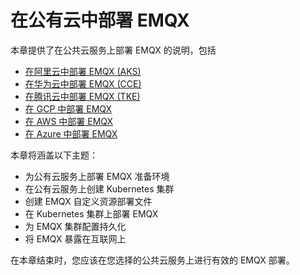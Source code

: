 # 在公有云中部署 EMQX

本章提供了在公共云服务上部署 EMQX 的说明，包括

- [在阿里云中部署 EMQX (AKS)](./on-alibaba-cloud.md)
- [在华为云中部署 EMQX (CCE)](./on-huawei-cloud.md)
- [在腾讯云中部署 EMQX (TKE)](./on-tencent-cloud.md)
- [在 GCP 中部署 EMQX](./on-gcp-gke.md)
- [在 AWS 中部署 EMQX](./on-aws-eks.md)
- [在 Azure 中部署 EMQX](./on-azure-aks.md)

本章将涵盖以下主题：

- 为公有云服务上部署 EMQX 准备环境
- 在公有云服务上创建 Kubernetes 集群
- 创建 EMQX 自定义资源部署文件
- 在 Kubernetes 集群上部署 EMQX
- 为 EMQX 集群配置持久化
- 将 EMQX 暴露在互联网上

在本章结束时，您应该在您选择的公共云服务上进行有效的 EMQX 部署。
